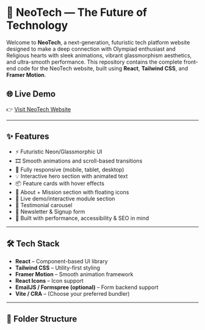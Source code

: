 # 🚀 NeoTech — The Future of Technology

Welcome to **NeoTech**, a next-generation, futuristic tech platform website designed to make a deep connection with Olympiad enthusiast and Religious hearts with sleek animations, vibrant glassmorphism aesthetics, and ultra-smooth performance. This repository contains the complete front-end code for the NeoTech website, built using **React**, **Tailwind CSS**, and **Framer Motion**.

## 🌐 Live Demo

👉 [Visit NeoTech Website](https://neotech.pages.dev)

---

## ✨ Features

- ⚡ Futuristic Neon/Glassmorphic UI
- 🎞️ Smooth animations and scroll-based transitions
- 🎯 Fully responsive (mobile, tablet, desktop)
- 💡 Interactive hero section with animated text
- 📦 Feature cards with hover effects
- 🧠 About + Mission section with floating icons
- 🧪 Live demo/interactive module section
- 💬 Testimonial carousel
- 📧 Newsletter & Signup form
- 🦾 Built with performance, accessibility & SEO in mind

---

## 🛠️ Tech Stack

- **React** – Component-based UI library
- **Tailwind CSS** – Utility-first styling
- **Framer Motion** – Smooth animation framework
- **React Icons** – Icon support
- **EmailJS / Formspree (optional)** – Form backend support
- **Vite / CRA** – (Choose your preferred bundler)

---

## 📁 Folder Structure

